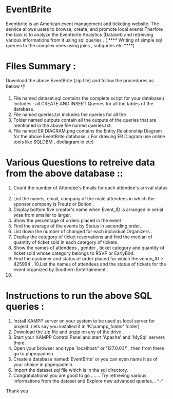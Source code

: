 # EventBrite

Eventbrite is an American event management and ticketing website. The service allows users to browse, create, and promote local events.Therfore the task is to 
analyze the Eventbrite Analytics (Dataset) and retrieving various  informations from it using sql queries .
( **** Writing of simple sql queries to the complex ones using  joins , subquries etc ****) 


# Files Summary :

Download the above EventBrite (zip file) and follow the procedures as bellow 👎
1. File named dataset.sql contains the complete script for your database.( Includes : all CREATE AND INSERT Queries for all the tables of the database.
2. File named queries.txt includes the queries for all the 
3. Folder named outputs contain all the outputs of the queries that are mentioned in the above file named  queries.txt.
4. File named ER DIAGRAM.png contains the Entity Relationship Diagram  for the above  EventBrite database. ( For drawing ER Diagram use online tools like SQLDBM , dbdiagram.io etc)

# Various Questions to retreive data  from the above database ::

1. Count the number of  Attendee's  Emails for each attendee's arrival status .
2. List the names, email, company of the male attendees in which the sponsor company is Freutz or Bolton .
3. Display bottom  five creator's name when Event_ID is arranged in serial wise from smaller to larger.
4. Show the percentage of orders placed in the event .
5. Find the average of the events by Status in ascending order.
6. List down the number of changed for each  individual Organizers .
7. Display the category of ticket reservations and find the median of quantity of ticket sold in each category of tickets.
8. Show the names of attendees , gender , ticket category and quantity of ticket sold whose category belongs to RSVP or EarlyBird. 
9. Find the customer and status of order placed for which the venue_ID > 425994 .
10.List the names of attendees and the status of tickets for the event organized by Southern Entertainment .     
11. 







# Instructions to run  the above SQL queries :

1. Install XAMPP server on your system to be used as local server for project. (lets say you installed it in 'K:\xampp_folder' folder)
2. Download the zip file and unzip on any of the drive . 
3. Start your XAMPP Control Panel and start 'Apache' and 'MySql' servers there.
4. Open your browser and type 'localhost/' or '127.0.0.1/' , then from there go to phpmyadmin.
5. Create a database named:'EventBrite'  or you can even name it as of your choice in phpmyadmin.
6. Import the dataset.sql file which is in the sql directory.
7. Congratulations! you are good to go  ....... Try retrieving various informations from the dataset and Explore new advanced queries... ^-^

Thank you 


   





